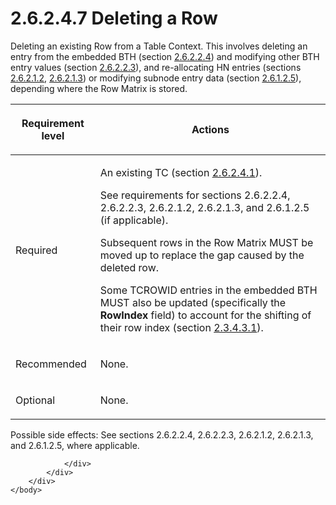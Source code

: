 <html dir="LTR" xmlns:mshelp="http://msdn.microsoft.com/mshelp" xmlns:ddue="http://ddue.schemas.microsoft.com/authoring/2003/5" xmlns:xlink="http://www.w3.org/1999/xlink" xmlns:tool="http://www.microsoft.com/tooltip">
    <head>
        <meta http-equiv="Content-Type" content="text/html; CHARSET=utf-8"></meta>
        <meta name="save" content="history"></meta>
        <title>2.6.2.4.7 Deleting a Row</title>
        <xml>
            <mshelp:toctitle title="2.6.2.4.7 Deleting a Row"></mshelp:toctitle>
            <mshelp:rltitle title="[MS-PST]: Deleting a Row"></mshelp:rltitle>
            <mshelp:keyword index="A" term="5a0450b5-61c3-4bb0-9837-fd14a00040d2"></mshelp:keyword>
            <mshelp:attr name="DCSext.ContentType" value="open specification"></mshelp:attr>
            <mshelp:attr name="AssetID" value="5a0450b5-61c3-4bb0-9837-fd14a00040d2"></mshelp:attr>
            <mshelp:attr name="TopicType" value="kbRef"></mshelp:attr>
            <mshelp:attr name="DCSext.Title" value="[MS-PST]: Deleting a Row" />
        </xml>
    </head>
    <body>
        <div id="header">
            <h1 class="heading">2.6.2.4.7 Deleting a Row</h1>
        </div>
        <div id="mainSection">
            <div id="mainBody">
                <div id="allHistory" class="saveHistory"></div>
                <div id="sectionSection0" class="section" name="collapseableSection">
                    

<p>Deleting an existing Row from a Table Context. This involves
deleting an entry from the embedded BTH (section <a href="21d49035-3818-4a4c-bc54-0e271cb9ce81.html">2.6.2.2.4</a>) and modifying
other BTH entry values (section <a href="55245797-279e-4c2d-94bc-547bc26be59c.html">2.6.2.2.3</a>), and
re-allocating HN entries (sections <a href="5b30032e-8cbc-4f03-a6bd-c21a7f1c54ea.html">2.6.2.1.2</a>, <a href="f774eb0a-f6d7-4240-b515-3213bd9c5c40.html">2.6.2.1.3</a>) or modifying
subnode entry data (section <a href="0ef88344-1236-4d5d-9969-e421e501737c.html">2.6.1.2.5</a>),
depending where the Row Matrix is stored.</p>

<table>
 <thead>
  <tr>
   <th>
   <p>Requirement level</p>
   </th>
   <th>
   <p><b><span>Actions</span></b></p>
   </th>
  </tr>
 </thead>
 <tr>
  <td>
  <p>Required</p>
  </td>
  <td>
  <p>An existing TC (section <a href="a3cafcd6-454a-46b4-a122-ebbda9ae56fb.html">2.6.2.4.1</a>).</p>
  <p>See requirements for sections 2.6.2.2.4, 2.6.2.2.3,
  2.6.2.1.2, 2.6.2.1.3, and 2.6.1.2.5 (if applicable).</p>
  <p>Subsequent rows in the Row Matrix MUST be moved up to
  replace the gap caused by the deleted row.</p>
  <p>Some TCROWID entries in the embedded BTH MUST also be
  updated (specifically the <b>RowIndex</b> field) to account for the shifting
  of their row index (section <a href="e20b5cf4-ea56-48b8-a8fa-e086c9b862ca.html">2.3.4.3.1</a>).</p>
  </td>
 </tr>
 <tr>
  <td>
  <p>Recommended</p>
  </td>
  <td>
  <p>None.</p>
  </td>
 </tr>
 <tr>
  <td>
  <p>Optional</p>
  </td>
  <td>
  <p>None.</p>
  </td>
 </tr>
</table>

<p>Possible side effects: See sections 2.6.2.2.4, 2.6.2.2.3,
2.6.2.1.2, 2.6.2.1.3, and 2.6.1.2.5, where applicable.</p>


                </div>
            </div>
        </div>
    </body>
</html>